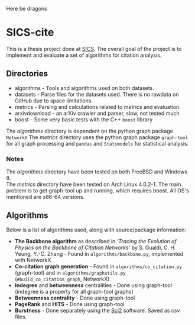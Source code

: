 Here be dragons

# SICS-cite

This is a thesis project done at [SICS](https://www.sics.se/). The overall goal of the project is to implement and evaluate a set of algorithms for citation analysis.


## Directories

* algorithms - Tools and algorithms used on both datasets.
* datasets - Parse files for the datasets used. There is no rawdata on GitHub due to space limitations.
* metrics - Parsing and calculations related to metrics and evaluation.
* arxivdownload - an arXiv crawler and parser, slow, not tested much
* boost - Some very basic tests with the C++ `boost` library

The *algorithms* directory is dependent on the python graph package `NetworkX`
The *metrics* directory uses the python graph package `graph-tool` for all graph processing and `pandas` and `Statsmodels` for statistical analysis.

### Notes
The *algorithms* directory have been tested on both FreeBSD and Windows 8.	
The *metrics* directory have been tested on Arch Linux 4.0.2-1. The main problem is to get graph-tool up and running, which requires boost.
All OS's mentioned are x86-64 versions.

## Algorithms
Below is a list of algorithms used, along with source/package information:

* **The Backbone algorithm** as described in *'Tracing the Evolution of Physics on the Backbone of Citation Networks'*
by S. Gualdi, C. H. Yeung, Y.-C. Zhang - Found in `algorithms/backbone.py`, implemented with NetworkX.
* **Co-citation graph generation** - Found in `algorithms/co_citation.py` (graph-tool) and in `algorithms/graphutils.py` (`#build_co_citation_graph`, NetworkX).
* **Indegree** and **betweenness** centralities - Done using graph-tool (indegree is a property for all graph-tool graphs)
* **Betweenness centrality** - Done using graph-tool
* **PageRank** and **HITS** - Done using graph-tool
* **Burstness** - Done separately using the [Sci2](https://sci2.cns.iu.edu/) software. Saved as csv files.